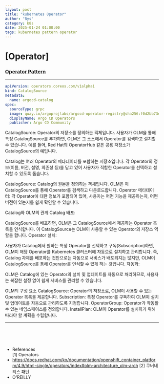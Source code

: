 ```yaml
---
layout: post
title: "kubernetes Operator"
author: "Bys"
category: k8s
date: 2025-01-24 01:00:00
tags: kubernetes pattern operator
---
```


# [Operator]

### [Operator Pattern]()


---


```yaml
apiVersion: operators.coreos.com/v1alpha1
kind: CatalogSource
metadata:
  name: argocd-catalog
spec:
  sourceType: grpc
  image: quay.io/argoprojlabs/argocd-operator-registry@sha256:f0d2bb73e8b9d0561c931b2f2afc81cf28ca5711c476b02ac1887770e799ab92 # 0.13.0
  displayName: Argo CD Operators
  publisher: Argo CD Community

```

CatalogSource:
Operator의 저장소를 정의하는 객체입니다. 사용자가 OLM을 통해 특정 CatalogSource를 추가하면, OLM은 그 소스에서 Operator를 검색하고 설치할 수 있습니다.
예를 들어, Red Hat의 OperatorHub 같은 공용 저장소가 CatalogSource의 예입니다.



Catalog는 여러 Operator의 메타데이터를 포함하는 저장소입니다. 각 Operator의 정보(이름, 버전, 설명, 의존성 등)를 담고 있어 사용자가 적합한 Operator를 선택하고 설치할 수 있도록 돕습니다.

CatalogSource: Catalog의 원본을 정의하는 객체입니다. OLM은 이 CatalogSource를 통해 Operator를 검색하고 다운로드합니다.
Operator 메타데이터: 각 Operator에 대한 정보가 포함되어 있어, 사용자는 어떤 기능을 제공하는지, 어떤 버전이 있는지를 쉽게 확인할 수 있습니다.



Catalog와 OLM의 관계
Catalog 배포:

CatalogSource를 배포하면, OLM은 그 CatalogSource에서 제공하는 Operator 목록을 인식합니다. 이 CatalogSource는 OLM이 사용할 수 있는 Operator의 저장소 역할을 합니다.
Operator 설치:

사용자가 Catalog에서 원하는 특정 Operator를 선택하고 구독(Subscription)하면, OLM이 해당 Operator를 Kubernetes 클러스터에 자동으로 설치하고 관리합니다. 즉, Catalog 자체를 배포하는 것만으로는 자동으로 서비스가 배포되지는 않지만, OLM이 CatalogSource를 통해 Operator를 인식할 수 있게 하는 것입니다.
자동화:

OLM은 Catalog에 있는 Operator의 설치 및 업데이트를 자동으로 처리하므로, 사용자는 복잡한 설정 없이 쉽게 서비스를 관리할 수 있습니다.

OLM의 구성 요소
CatalogSource: Operator의 저장소로, OLM이 사용할 수 있는 Operator 목록을 제공합니다.
Subscription: 특정 Operator를 구독하여 OLM이 설치 및 업데이트를 자동으로 관리하도록 지정합니다.
OperatorGroup: Operator가 작동할 수 있는 네임스페이스를 정의합니다.
InstallPlan: OLM이 Operator를 설치하기 위해 따라야 할 계획을 수립합니다.


-------------------------

<br><br><br>

- References  
[1] Operators  
- https://docs.redhat.com/ko/documentation/openshift_container_platform/4.9/html-single/operators/index#olm-architecture_olm-arch
[2] 쿠버네티스 패턴  
- O'REILLY    